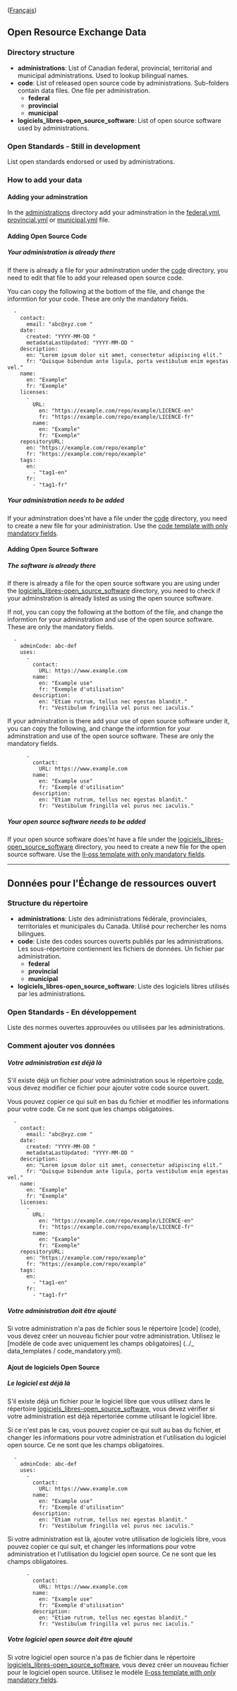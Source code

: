 ([Français](#données-pour-lÉchange-de-ressources-ouvert))

## Open Resource Exchange Data

### Directory structure

- **administrations**: List of Canadian federal, provincial, territorial and municipal administrations. Used to lookup bilingual names.
- **code**: List of released open source code by administrations. Sub-folders contain data files. One file per administration.
  - **federal**
  - **provincial**
  - **municipal**
- **logiciels_libres-open_source_software**: List of open source software used by administrations.

### Open Standards - Still in development

List open standards endorsed or used by administrations.

### How to add your data

#### Adding your adminstration

In the [administrations](administrations) directory add your adminstration in the [federal.yml](administrations/federal.yml), [provincial.yml](administrations/provincial.yml) or [municipal.yml](administrations/municipal.yml) file.

#### Adding Open Source Code

##### Your administration is already there
If there is already a file for your adminstration under the [code](code) directory, you need to edit that file to add your released open source code.

You can copy the following at the bottom of the file, and change the informtion for your code.  These are only the mandatory fields.
```
  - 
    contact: 
      email: "abc@xyz.com "
    date: 
      created: "YYYY-MM-DD "
      metadataLastUpdated: "YYYY-MM-DD "  
    description: 
      en: "Lorem ipsum dolor sit amet, consectetur adipiscing elit."
      fr: "Quisque bibendum ante ligula, porta vestibulum enim egestas vel."
    name: 
      en: "Example"
      fr: "Exemple"
    licenses:
      - 
        URL: 
          en: "https://example.com/repo/example/LICENCE-en"
          fr: "https://example.com/repo/example/LICENCE-fr"
        name: 
          en: "Example"
          fr: "Exemple"
    repositoryURL: 
      en: "https://example.com/repo/example"
      fr: "https://example.com/repo/example"
    tags: 
      en:
        - "tag1-en"
      fr: 
        - "tag1-fr"

```

##### Your administration needs to be added
If your adminstration does'nt have a file under the [code](code) directory, you need to create a new file for your administration.  Use the [code template with only mandatory fields](../_data_templates/code_mandatory.yml).

#### Adding Open Source Software

##### The software is already there

If there is already a file for the open source software you are using under the [logiciels_libres-open_source_software](logiciels_libres-open_source_software) directory, you need to check if your adminstration is already listed as using the open source software.

If not, you can copy the following at the bottom of the file, and change the informtion for your adminstration and use of the open source software.  These are only the mandatory fields.
```
  - 
    adminCode: abc-def
    uses: 
      - 
        contact: 
          URL: https://www.example.com
        name: 
          en: "Example use"
          fr: "Exemple d'utilisation"
        description: 
          en: "Etiam rutrum, tellus nec egestas blandit."
          fr: "Vestibulum fringilla vel purus nec iaculis."
```

If your adminstration is there add your use of open source software under it, you can copy the following, and change the informtion for your adminstration and use of the open source software.  These are only the mandatory fields.
```
      - 
        contact: 
          URL: https://www.example.com
        name: 
          en: "Example use"
          fr: "Exemple d'utilisation"
        description: 
          en: "Etiam rutrum, tellus nec egestas blandit."
          fr: "Vestibulum fringilla vel purus nec iaculis."
```

##### Your open source software needs to be added
If your open source software does'nt have a file under the [logiciels_libres-open_source_software](logiciels_libres-open_source_software) directory, you need to create a new file for the open source software.  Use the [ll-oss template with only mandatory fields](../_data_templates/ll-oss_mandatory.yml).

______________________

## Données pour l'Échange de ressources ouvert

### Structure du répertoire

- **administrations**: Liste des administrations fédérale, provinciales, territoriales et municipales du Canada. Utilisé pour rechercher les noms bilingues.
- **code**: Liste des codes sources ouverts publiés par les administrations. Les sous-répertoire contiennent les fichiers de données. Un fichier par administration.
   - **federal**
   - **provincial**
   - **municipal**
- **logiciels_libres-open_source_software**: Liste des logiciels libres utilisés par les administrations.

### Open Standards - En développement

Liste des normes ouvertes approuvées ou utilisées par les administrations.

### Comment ajouter vos données

##### Votre administration est déjà là
S'il existe déjà un fichier pour votre administration sous le répertoire [code](code), vous devez modifier ce fichier pour ajouter votre code source ouvert.

Vous pouvez copier ce qui suit en bas du fichier et modifier les informations pour votre code. Ce ne sont que les champs obligatoires.
```
  - 
    contact: 
      email: "abc@xyz.com "
    date: 
      created: "YYYY-MM-DD "
      metadataLastUpdated: "YYYY-MM-DD "  
    description: 
      en: "Lorem ipsum dolor sit amet, consectetur adipiscing elit."
      fr: "Quisque bibendum ante ligula, porta vestibulum enim egestas vel."
    name: 
      en: "Example"
      fr: "Exemple"
    licenses:
      - 
        URL: 
          en: "https://example.com/repo/example/LICENCE-en"
          fr: "https://example.com/repo/example/LICENCE-fr"
        name: 
          en: "Example"
          fr: "Exemple"
    repositoryURL: 
      en: "https://example.com/repo/example"
      fr: "https://example.com/repo/example"
    tags: 
      en:
        - "tag1-en"
      fr: 
        - "tag1-fr"

```

##### Votre administration doit être ajouté
Si votre administration n'a pas de fichier sous le répertoire [code] (code), vous devez créer un nouveau fichier pour votre administration. Utilisez le [modèle de code avec uniquement les champs obligatoires] (../_ data_templates / code_mandatory.yml).

#### Ajout de logiciels Open Source

##### Le logiciel est déjà là

S'il existe déjà un fichier pour le logiciel libre que vous utilisez dans le répertoire [logiciels_libres-open_source_software](logiciels_libres-open_source_software), vous devez vérifier si votre administration est déjà répertoriée comme utilisant le logiciel libre.

Si ce n'est pas le cas, vous pouvez copier ce qui suit au bas du fichier, et changer les informations pour votre administration et l'utilisation du logiciel open source. Ce ne sont que les champs obligatoires.
```
  - 
    adminCode: abc-def
    uses: 
      - 
        contact: 
          URL: https://www.example.com
        name: 
          en: "Example use"
          fr: "Exemple d'utilisation"
        description: 
          en: "Etiam rutrum, tellus nec egestas blandit."
          fr: "Vestibulum fringilla vel purus nec iaculis."
```

Si votre administration est là, ajouter votre utilisation de logiciels libre, vous pouvez copier ce qui suit, et changer les informations pour votre administration et l'utilisation du logiciel open source. Ce ne sont que les champs obligatoires.
```
      - 
        contact: 
          URL: https://www.example.com
        name: 
          en: "Example use"
          fr: "Exemple d'utilisation"
        description: 
          en: "Etiam rutrum, tellus nec egestas blandit."
          fr: "Vestibulum fringilla vel purus nec iaculis."
```

##### Votre logiciel open source doit être ajouté
Si votre logiciel open source n'a pas de fichier dans le répertoire [logiciels_libres-open_source_software](logiciels_libres-open_source_software), vous devez créer un nouveau fichier pour le logiciel open source. Utilisez le modèle [ll-oss template with only mandatory fields](../_data_templates/ll-oss_mandatory.yml).

